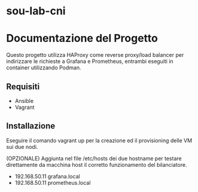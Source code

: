 # sou-lab-cni
# Documentazione del Progetto

Questo progetto utilizza HAProxy come reverse proxy/load balancer per indirizzare le richieste a Grafana e Prometheus, entrambi eseguiti in container utilizzando Podman.

## Requisiti

- Ansible
- Vagrant

## Installazione

Eseguire il comando vagrant up per la creazione ed il provisioning delle VM sui due nodi.

(OPZIONALE) 
Aggiunta nel file /etc/hosts dei due hostname per testare direttamente da macchina host il corretto funzionamento del bilanciatore. 

- 192.168.50.11 grafana.local
- 192.168.50.11 prometheus.local

